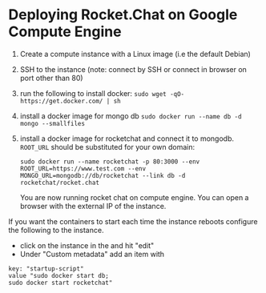 # Deploying Rocket.Chat on Google Compute Engine

1. Create a compute instance with a Linux image (i.e the default Debian)

2. SSH to the instance (note: connect by SSH or connect in browser on port other than 80)  

3. run the following to install docker:
     `sudo wget -qO- https://get.docker.com/ | sh`

4. install a docker image for mongo db
    `sudo docker run --name db -d mongo --smallfiles`

5. install a docker image for rocketchat and connect it to mongodb. `ROOT_URL` should be substituted for your own domain:

   `sudo docker run --name rocketchat -p 80:3000 --env ROOT_URL=https://www.test.com --env MONGO_URL=mongodb://db/rocketchat --link db -d rocketchat/rocket.chat`

   You are now running rocket chat on compute engine. You can open a browser with the external IP of the instance.

If you want the containers to start each time the instance reboots configure the following to the instance.

- click on the instance in the and hit "edit"
- Under "Custom metadata" add an item with

```
key: "startup-script"
value "sudo docker start db;
sudo docker start rocketchat"
```
